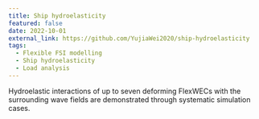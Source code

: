 ```yaml
---
title: Ship hydroelasticity
featured: false
date: 2022-10-01
external_link: https://github.com/YujiaWei2020/ship-hydroelasticity
tags:
  - Flexible FSI modelling
  - Ship hydroelasticity
  - Load analysis
---
```

Hydroelastic interactions of up to seven deforming FlexWECs with the
surrounding wave fields are demonstrated through systematic simulation cases.



<!--more-->
